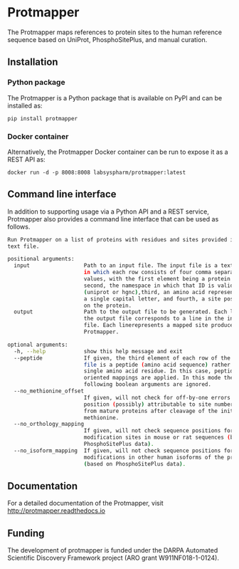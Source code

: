 # Protmapper
The Protmapper maps references to protein sites to the human reference
sequence based on UniProt, PhosphoSitePlus, and manual curation.


## Installation

### Python package
The Protmapper is a Python package that is available on PyPI and can be
installed as:

```
pip install protmapper
```

### Docker container
Alternatively, the Protmapper Docker container can be run to expose it as
a REST API as:

```
docker run -d -p 8008:8008 labsyspharm/protmapper:latest
```

## Command line interface
In addition to supporting usage via a Python API and a REST service,
Protmapper also provides a command line interface that can be used as follows.

```bash
Run Protmapper on a list of proteins with residues and sites provided in a
text file.

positional arguments:
  input                 Path to an input file. The input file is a text file
                        in which each row consists of four comma separated
                        values, with the first element being a protein ID, the
                        second, the namespace in which that ID is valid
                        (uniprot or hgnc),third, an amino acid represented as
                        a single capital letter, and fourth, a site position
                        on the protein.
  output                Path to the output file to be generated. Each line of
                        the output file corresponds to a line in the input
                        file. Each linerepresents a mapped site produced by
                        Protmapper.

optional arguments:
  -h, --help            show this help message and exit
  --peptide             If given, the third element of each row of the input
                        file is a peptide (amino acid sequence) rather than a
                        single amino acid residue. In this case, peptide-
                        oriented mappings are applied. In this mode the
                        following boolean arguments are ignored.
  --no_methionine_offset
                        If given, will not check for off-by-one errors in site
                        position (possibly) attributable to site numbering
                        from mature proteins after cleavage of the initial
                        methionine.
  --no_orthology_mapping
                        If given, will not check sequence positions for known
                        modification sites in mouse or rat sequences (based on
                        PhosphoSitePlus data).
  --no_isoform_mapping  If given, will not check sequence positions for known
                        modifications in other human isoforms of the protein
                        (based on PhosphoSitePlus data).

```

## Documentation
For a detailed documentation of the Protmapper, visit http://protmapper.readthedocs.io

## Funding
The development of protmapper is funded under the DARPA Automated Scientific Discovery Framework project (ARO grant W911NF018-1-0124).
